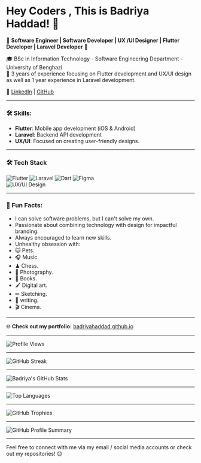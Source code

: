# Hey Coders , This is Badriya Haddad! 👋
        
🌟 **Software Engineer | Software Developer | UX /UI Designer | Flutter Developer | Laravel Developer** 🌟
 
🎓 BSc in Information Technology - Software Engineering Department - University of Benghazi  
💼 3 years of experience focusing on Flutter development and UX/UI design as well as 1 year experience in Laravel development.  

🔗 [LinkedIn](https://www.linkedin.com/in/badriya-haddad-b2207323a) | [GitHub](https://github.com/badriyahaddad)

---
 
### 🛠 Skills:
- **Flutter**: Mobile app development (iOS & Android)
- **Laravel**: Backend API development
- **UX/UI**: Focused on creating user-friendly designs.
 
---

### 🛠 Tech Stack
![Flutter](https://img.shields.io/badge/Flutter-%2302569B.svg?logo=Flutter&logoColor=white)
![Laravel](https://img.shields.io/badge/Laravel-%23FF2D20.svg?logo=laravel&logoColor=white)
![Dart](https://img.shields.io/badge/Dart-%230175C2.svg?logo=dart&logoColor=white)
![Figma](https://img.shields.io/badge/Figma-%23F24E1E.svg?logo=figma&logoColor=white)  
![UX/UI Design](https://img.shields.io/badge/UX%2FUI%20Design-%23000000.svg?logo=uxdesign&logoColor=white)

---

### 📌 Fun Facts:
- I can solve software problems, but I can't solve my own.
- Passionate about combining technology with design for impactful branding.
- Always encouraged to learn new skills.
- Unhealthy obsession with:
- 🐱 Pets. 
- 🎧 Music.
- ♟ Chess.
- 📸 Photography.
- 📖 Books.
- 🖌 Digital art.
- ✏ Sketching.
- 📜 writing.
- 🎬 Cinema.
---

🌐 **Check out my portfolio:** [badriyahaddad.github.io](https://badriyahaddad.github.io/)

---

![Profile Views](https://komarev.com/ghpvc/?username=badriyahaddad&color=blue)

---

![GitHub Streak](https://github-readme-streak-stats.herokuapp.com?user=badriyahaddad&theme=dark)

---

![Badriya's GitHub Stats](https://github-readme-stats.vercel.app/api?username=badriyahaddad&show_icons=true&theme=dark)

---

![Top Languages](https://github-readme-stats.vercel.app/api/top-langs/?username=badriyahaddad&layout=compact&theme=dark)

---

![GitHub Trophies](https://github-profile-trophy.vercel.app/?username=badriyahaddad&theme=darkhub)
 
---

![GitHub Profile Summary](https://github-profile-summary-cards.vercel.app/api/cards/stats?username=badriyahaddad&theme=dark)

---

Feel free to connect with me via my email / social media accounts or check out my repositories! 😊
